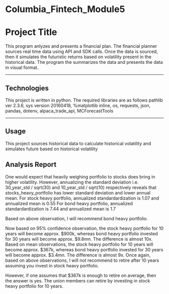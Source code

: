 # Columbia_Fintech_Module5

# Project Title

This program anlyzes and presents a financial plan. The financial planner sources real time data using API and SDK calls. Once the data is sourced, then it simulates
the futuristic returns based on volatility present in the historical data. The program the summarizes the data and presents the data in visual format.

---

## Technologies

This project is written in python. The required libraries are as follows
pathlib ver 2.3.6, sys version 20160418, %matplotlib inline, os, requests, json, pandas, dotenv, alpaca_trade_api, MCForecastTools


---

## Usage

This project sources historical data to calculate historical volatility and simulates future based on historical volatility

## Analysis Report
 
One would expect that heavily weighing portfolio to stocks does bring in higher volatility. 
However, annualizing the standard deviation i.e. 30_year_std / sqrt(30) and 10_year_std / sqrt(10) respectively reveals that stocks_heavy_portfolio has lower standard deviation and lower annual mean.
For stock heavy portfolio, annualized standardardization is 1.07 and annualized mean is 0.55
For bond heavy portfolio, annualized standardardization is 7.44 and annualized mean is 1.7

Based on above observation, I will recommend bond heavy portfolio. 

Now based on 95% confidence observation, the stock heavy portfolio for 10 years will become approx. $900k, whereas bond heavy portfolio invested for 30 years will become approx. $9.8mn. 
The difference is almost 10x. 
Based on mean observations, the stock heavy portfolio for 10 years will become approx. $367k, whereas bond heavy portfolio invested for 30 years will become approx. $3.4mn. 
The difference is almost 9x.
Once again, based on above observations, I will not recommend to retire after 10 years assuming you invest in stock heavy portfolio.

However, if one assumes that $367k is enough to retire on average, then the answer is yes. The union members can retire by investing in stock heavy portfolio for 10 years.

